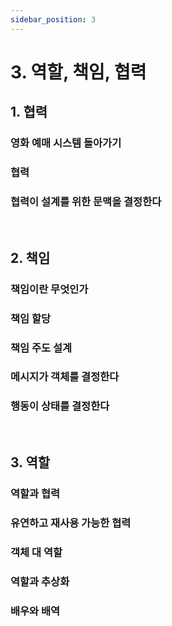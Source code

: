 ```yaml
---
sidebar_position: 3
---
```


# 3. 역할, 책임, 협력

## 1. 협력

### 영화 예매 시스템 돌아가기

### 협력

### 협력이 설계를 위한 문맥을 결정한다

<br/>

## 2. 책임

### 책임이란 무엇인가

### 책임 할당

### 책임 주도 설계

### 메시지가 객체를 결정한다

### 행동이 상태를 결정한다

<br/>

## 3. 역할

### 역할과 협력

### 유연하고 재사용 가능한 협력

### 객체 대 역할

### 역할과 추상화

### 배우와 배역